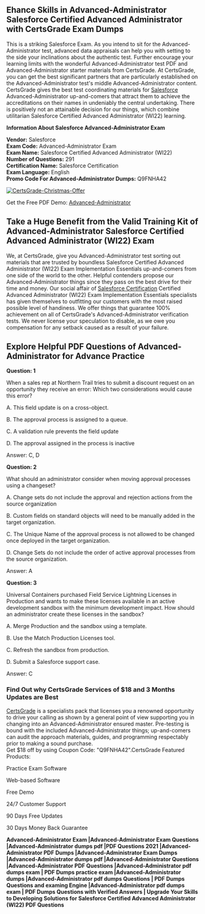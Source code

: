<h2> Ehance Skills in Advanced-Administrator Salesforce Certified Advanced Administrator with CertsGrade Exam Dumps </h2>

This is a striking Salesforce Exam. As you intend to sit for the Advanced-Administrator test, advanced data appraisals can help you with setting to the side your inclinations about the authentic test. Further encourage your learning limits with the wonderful Advanced-Administrator test PDF and Advanced-Administrator starter materials from CertsGrade. At CertsGrade, you can get the best significant partners that are particularly established on the Advanced-Administrator test's middle Advanced-Administrator content. CertsGrade gives the best test coordinating materials for <a href="https://www.certsgrade.com/vendor/salesforce/">Salesforce</a>  Advanced-Administrator up-and-comers that attract them to achieve the accreditations on their names in undeniably the central undertaking. There is positively not an attainable decision for our things, which combine utilitarian Salesforce Certified Advanced Administrator (WI22) learning.

<b>Information About Salesforce Advanced-Administrator Exam </b>

<b>Vendor:</b> Salesforce <br>
<b>Exam Code:</b> Advanced-Administrator Exam <br>
<b>Exam Name:</b> Salesforce Certified Advanced Administrator (WI22) <br>
<b>Number of Questions:</b> 291  <br>
<b>Certification Name:</b> Salesforce Certification <br>
<b>Exam Language:</b> English <br>
<b>Promo Code For Advanced-Administrator Dumps:</b> Q9FNHA42

<a href="https://www.certsgrade.com/pdf/advanced-administrator/" rel="no-follow"> <img src="https://scontent.flhe5-1.fna.fbcdn.net/v/t39.30808-6/p960x960/267153739_3036626889987575_2436815548704275273_n.jpg?_nc_cat=108&ccb=1-5&_nc_sid=730e14&_nc_ohc=kUIasYtkmwQAX-fwF4N&_nc_ht=scontent.flhe5-1.fna&oh=00_AT877_bBv4vl9QQxskdzFof7XveshDFIl9DlkvJvZhvhrw&oe=61BEF4FB"   alt="CertsGrade-Christmas-Offer" style="max-width: 100%;"> </a>

Get the Free PDF Demo: <a href="https://www.certsgrade.com/pdf/advanced-administrator/">Advanced-Administrator</a>
<h2>  Take a Huge Benefit from the Valid Training Kit of Advanced-Administrator Salesforce Certified Advanced Administrator (WI22) Exam </h2>

We, at CertsGrade, give you Advanced-Administrator test sorting out materials that are trusted by boundless Salesforce Certified Advanced Administrator (WI22) Exam Implementation Essentials up-and-comers from one side of the world to the other. Helpful contenders propose our Advanced-Administrator things since they pass on the best drive for their time and money. Our social affair of <a href="https://www.certsgrade.com/vendor/salesforce/salesforce-certification/">Salesforce Certification</a> Certified Advanced Administrator (WI22) Exam Implementation Essentials specialists has given themselves to outfitting our customers with the most raised possible level of handiness. We offer things that guarantee 100% achievement on all of CertsGrade's Advanced-Administrator verification tests. We never license your speculation to disable, as we owe you compensation for any setback caused as a result of your failure.

<h2> Explore Helpful PDF Questions of Advanced-Administrator for Advance Practice </h2>
<b>Question: 1 </b>

When a sales rep at Northern Trail tries to submit a discount request on an opportunity they receive an error: Which two considerations would cause this error?

A. This field update is on a cross-object.

B. The approval process is assigned to a queue.

C. A validation rule prevents the field update

D. The approval assigned in the process is inactive

Answer: C, D

<b>Question: 2 </b>

What should an administrator consider when moving approval processes using a changeset?

A. Change sets do not include the approval and rejection actions from the source organization

B. Custom fields on standard objects will need to be manually added in the target organization.

C. The Unique Name of the approval process is not allowed to be changed once deployed in the target organization.

D. Change Sets do not include the order of active approval processes from the source organization.

Answer: A

<b>Question: 3 </b>

Universal Containers purchased Field Service Lightning Licenses in Production and wants to make these licenses available in an active development sandbox with the minimum development impact. How should an administrator create these licenses in the sandbox?

A. Merge Production and the sandbox using a template.

B. Use the Match Production Licenses tool.

C. Refresh the sandbox from production.

D. Submit a Salesforce support case.

Answer: C

<h3> Find Out why CertsGrade Services of $18 and 3 Months Updates are Best </h3>
<a href="https://www.certsgrade.com/">CertsGrade</a> is a specialists pack that licenses you a renowned opportunity to drive your calling as shown by a general point of view supporting you in changing into an Advanced-Administrator ensured master. Pre-testing is bound with the included Advanced-Administrator things; up-and-comers can audit the approach materials, guides, and programming respectably prior to making a sound purchase. <br>
Get $18 off by using Coupon Code: "Q9FNHA42".CertsGrade Featured Products:

Practice Exam Software

Web-based Software

Free Demo

24/7 Customer Support

90 Days Free Updates

30 Days Money Back Guarantee

<b> Advanced-Administrator Exam |Advanced-Administrator Exam Questions |Advanced-Administrator dumps pdf |PDF Questions 2021 |Advanced-Administrator PDF Dumps |Advanced-Administrator Exam Dumps |Advanced-Administrator dumps pdf |Advanced-Administrator Questions |Advanced-Administrator PDF Questions |Advanced-Administrator pdf dumps exam | PDF Dumps practice exam |Advanced-Administrator dumps |Advanced-Administrator pdf dumps Questions | PDF Dumps Questions and examing Engine |Advanced-Administrator pdf dumps exam | PDF Dumps Questions with Verified Answers | Upgrade Your Skills to Developing Solutions for Salesforce Certified Advanced Administrator (WI22) PDF Questions </b>

